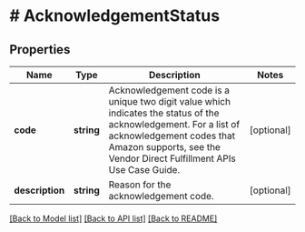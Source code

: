 # # AcknowledgementStatus

## Properties

Name | Type | Description | Notes
------------ | ------------- | ------------- | -------------
**code** | **string** | Acknowledgement code is a unique two digit value which indicates the status of the acknowledgement. For a list of acknowledgement codes that Amazon supports, see the Vendor Direct Fulfillment APIs Use Case Guide. | [optional]
**description** | **string** | Reason for the acknowledgement code. | [optional]

[[Back to Model list]](../../README.md#models) [[Back to API list]](../../README.md#endpoints) [[Back to README]](../../README.md)
